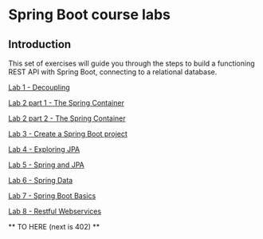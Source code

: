 # Spring Boot course labs

## Introduction

This set of exercises will guide you through the steps to build a functioning REST API with Spring Boot, connecting to a relational database.


[Lab 1 - Decoupling](/01-Decoupling.md)

[Lab 2 part 1 - The Spring Container](/02a-Spring-container.md)

[Lab 2 part 2 - The Spring Container](/02b-Spring-container.md)

[Lab 3 - Create a Spring Boot project](/03-Create-a-Spring-project.md)

[Lab 4 - Exploring JPA](/04-JPA.md)

[Lab 5 - Spring and JPA](/05-Spring-and-JPA.md)

[Lab 6 - Spring Data](/06-Spring-Data.md)

[Lab 7 - Spring Boot Basics](/07-Spring-Boot-basics.md)

[Lab 8 - Restful Webservices](/08-Restful-webservices.md)

** TO HERE (next is 402) **
 